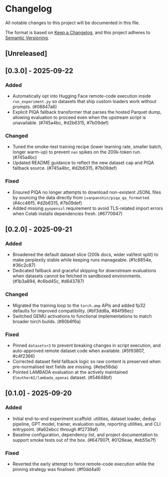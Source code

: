# Changelog

All notable changes to this project will be documented in this file.

The format is based on [Keep a Changelog](https://keepachangelog.com/en/1.1.0/),
and this project adheres to [Semantic Versioning](https://semver.org/spec/v2.0.0.html).

## [Unreleased]

## [0.3.0] - 2025-09-22
### Added
- Automatically opt into Hugging Face remote-code execution inside `run_experiment.py` so datasets that ship custom loaders work without prompts. (#08847a6)
- Explicit PIQA fallback transformer that parses the hosted Parquet dump, allowing evaluation to proceed even when the upstream script is unavailable. (#745a4bc, #d2b6315, #7b09def)

### Changed
- Tuned the smoke-test training recipe (lower learning rate, smaller batch, longer warm-up) to prevent `nan` spikes on the 200k-token run. (#745a4bc)
- Updated README guidance to reflect the new dataset cap and PIQA fallback source. (#745a4bc, #d2b6315, #7b09def)

### Fixed
- Ensured PIQA no longer attempts to download non-existent JSONL files by sourcing the data directly from `ivanpanshin/piqa_qa_formatted`. (#4cc46f5, #d2b6315, #7b09def)
- Added missing `pyopenssl` requirement to avoid TLS-related import errors when Colab installs dependencies fresh. (#6770947)

## [0.2.0] - 2025-09-21
### Added
- Broadened the default dataset slice (200k docs, wider val/test split) to make perplexity stable while keeping runs manageable. (#1c8854e, #36c2c87)
- Dedicated fallback and graceful skipping for downstream evaluations when datasets cannot be fetched in sandboxed environments. (#1b3a894, #c6bd45c, #d643787)

### Changed
- Migrated the training loop to the `torch.amp` APIs and added fp32 defaults for improved compatibility. (#bf3dd8a, #84f98ec)
- Switched GEMU activations to functional implementations to match broader torch builds. (#80b6f6a)

### Fixed
- Pinned `datasets<3` to prevent breaking changes in script execution, and auto-approved remote dataset code when available. (#5f93807, #c4f2366)
- Corrected dataset field fallback logic so raw content is preserved when pre-normalised text fields are missing. (#ebe56da)
- Pointed LAMBADA evaluation at the actively maintained `EleutherAI/lambada_openai` dataset. (#54648bf)

## [0.1.0] - 2025-09-20
### Added
- Initial end-to-end experiment scaffold: utilities, dataset loader, dedup pipeline, GPT model, trainer, evaluation suite, reporting utilities, and CLI entrypoint. (#a62ebcc through #f2739af)
- Baseline configuration, dependency list, and project documentation to support smoke tests out of the box. (#647907f, #0126eae, #eb55e7f)

### Fixed
- Reverted the early attempt to force remote-code execution while the pinning strategy was finalised. (#f0dd4a9)

